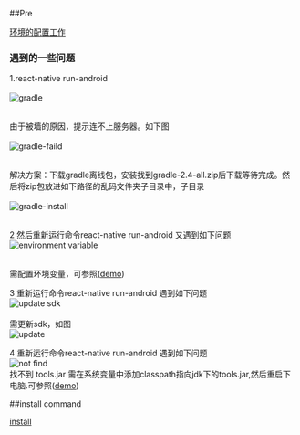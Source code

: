 ##Pre

[环境的配置工作](http://blog.csdn.net/u013278099/article/details/51451889)

### 遇到的一些问题

1.react-native run-android <br/><br/>
 ![gradle](http://thumbnail0.baidupcs.com/thumbnail/392383d3f1f31204ecfd2b726d4b6a75?fid=2299077220-250528-36176424076056&time=1468378800&rt=pr&sign=FDTAER-DCb740ccc5511e5e8fedcff06b081203-w8zklJo8tT2s1H9fm8e%2fBKhWAJA%3d&expires=8h&chkbd=0&chkv=0&dp-logid=4510325800655642832&dp-callid=0&size=c1920_u1080&quality=90)<br/><br/>
 
由于被墙的原因，提示连不上服务器。如下图<br/><br/>
![gradle-faild](http://thumbnail0.baidupcs.com/thumbnail/8a80e98c926d4151f20fa8e45bc1fcff?fid=2299077220-250528-1059835242846841&time=1468378800&rt=pr&sign=FDTAER-DCb740ccc5511e5e8fedcff06b081203-gv58ITv2Blf6BF9HghjsAJhIjak%3d&expires=8h&chkbd=0&chkv=0&dp-logid=4510325800655642832&dp-callid=0&size=c1920_u1080&quality=90)<br/><br/>

解决方案：下载gradle离线包，安装找到gradle-2.4-all.zip后下载等待完成。然后将zip包放进如下路径的乱码文件夹子目录中，子目录<br/><br/>
![gradle-install](http://thumbnail0.baidupcs.com/thumbnail/b49d85c0d722d8ccd40aaeca87779b6c?fid=2299077220-250528-550917057282082&time=1468378800&rt=pr&sign=FDTAER-DCb740ccc5511e5e8fedcff06b081203-vJQRTkbDjPPyZnYkr5TvJcenvd4%3d&expires=8h&chkbd=0&chkv=0&dp-logid=4510874116090986393&dp-callid=0&size=c1920_u1080&quality=90)<br/><br/>

2 然后重新运行命令react-native run-android 又遇到如下问题<br/>
![environment variable](http://thumbnail0.baidupcs.com/thumbnail/f340549ffca9bd74e5028ee030a37c20?fid=2299077220-250528-1026933355060702&time=1468378800&rt=pr&sign=FDTAER-DCb740ccc5511e5e8fedcff06b081203-5qsLMA%2fR2p1zuC7qmH2wmhpPkCg%3d&expires=8h&chkbd=0&chkv=0&dp-logid=4510325800655642832&dp-callid=0&size=c1920_u1080&quality=100)<br/><br/>

需配置环境变量，可参照([demo](http://blog.csdn.net/hpli148/article/details/7580055))<br/>

3 重新运行命令react-native run-android 遇到如下问题<br/>
![update sdk](http://thumbnail0.baidupcs.com/thumbnail/4ef238f815c0530e1695f089d3baf6f2?fid=2299077220-250528-636143448131596&time=1468378800&rt=pr&sign=FDTAER-DCb740ccc5511e5e8fedcff06b081203-T2vtOBXFhoXax%2ftYY3qsIVcljlY%3d&expires=8h&chkbd=0&chkv=0&dp-logid=4510325800655642832&dp-callid=0&size=c1920_u1080&quality=90)<br/><br/>
需更新sdk，如图<br/>
![update](http://thumbnail0.baidupcs.com/thumbnail/c0f66cea2b4a157b9c0720fac4e43c47?fid=2299077220-250528-1046417304802961&time=1468378800&rt=pr&sign=FDTAER-DCb740ccc5511e5e8fedcff06b081203-Q6NjxsMx4LzsWljL0MJR2ZQVL8A%3d&expires=8h&chkbd=0&chkv=0&dp-logid=4510758372676656737&dp-callid=0&size=c1920_u1080&quality=90)<br/>

4 重新运行命令react-native run-android 遇到如下问题<br/>
![not find ](http://thumbnail0.baidupcs.com/thumbnail/4b29f291baa4abb065786056e3ec5e8d?fid=2299077220-250528-3887062478496&time=1468378800&rt=pr&sign=FDTAER-DCb740ccc5511e5e8fedcff06b081203-zSAqeojCv4tULd6gLOp1rEfl4Rs%3d&expires=8h&chkbd=0&chkv=0&dp-logid=4510758372676656737&dp-callid=0&size=c1920_u1080&quality=90)<br/>
找不到 tools.jar  需在系统变量中添加classpath指向jdk下的tools.jar,然后重启下电脑.可参照([demo](http://bbs.reactnative.cn/topic/95/solved-react-native-run-android%E6%97%B6%E6%8A%A5%E9%94%99-could-not-find-tools-jar/2))<br/>

##install command 
 
 [install](http://facebook.github.io/react-native/docs/getting-started.html#testing-your-react-native-installation)

 
 

   



